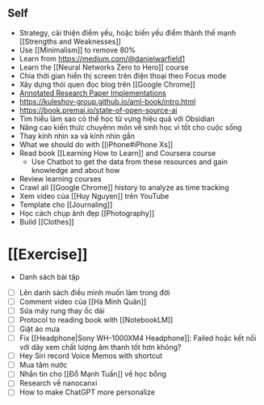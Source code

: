 ## Self

- Strategy, cải thiện điểm yếu, hoặc biến yếu điểm thành thế mạnh [[Strengths and Weaknesses]]
- Use [[Minimalism]] to remove 80%
- Learn from https://medium.com/@danielwarfield1
- Learn the [[Neural Networks Zero to Hero]] course
- Chia thời gian hiển thị screen trên điện thoại theo Focus mode
- Xây dựng thói quen đọc blog trên [[Google Chrome]]
- [Annotated Research Paper Implementations](https://nn.labml.ai)
- https://kuleshov-group.github.io/aml-book/intro.html
- https://book.premai.io/state-of-open-source-ai
- Tìm hiểu làm sao có thể học từ vựng hiệu quả với Obsidian
- Nâng cao kiến thức chuyênn môn về sinh học vì tốt cho cuộc sống
- Thay kính nhìn xa và kính nhìn gần
- What we should do with [[iPhone#iPhone Xs]]
- Read book [[Learning How to Learn]] and Coursera course
	- Use Chatbot to get the data from these resources and gain knowledge and about how
- Review learning courses
- Crawl all [[Google Chrome]] history to analyze as time tracking
- Xem video của [[Huy Nguyen]] trên YouTube
- Template cho [[Journaling]]
- Học cách chụp ảnh đẹp [[Photography]]
- Build [[Clothes]]

# [[Exercise]]

- Danh sách bài tập

- [ ] Lên danh sách điều mình muốn làm trong đời
- [ ] Comment video của [[Hà Minh Quân]]
- [ ] Sửa máy rung thay ốc dài
- [ ] Protocol to reading book with [[NotebookLM]]
- [ ] Giặt áo mưa
- [ ] Fix [[Headphone|Sony WH-1000XM4 Headphone]]: Failed hoặc kết nối với dây xem chất lượng âm thanh tốt hơn không?
- [ ] Hey Siri record Voice Memos with shortcut
- [ ] Mua tăm nước
- [ ] Nhắn tin cho [[Đỗ Mạnh Tuấn]] về học bổng
- [ ] Research về nanocanxi
- [ ] How to make ChatGPT more personalize